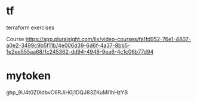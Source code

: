 # tf
terraform exercises

Course
https://app.pluralsight.com/ilx/video-courses/fa1fd952-76e1-4807-a0e2-3499c9b5f11b/4e006d39-6d6f-4a37-8bb5-1e2ee555aa68/1c245362-dd94-4948-9ea6-4c1c06b77d94


# mytoken
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